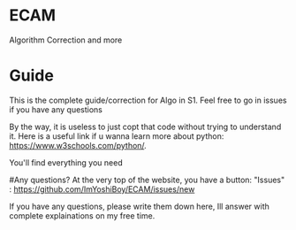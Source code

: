 # ECAM
 Algorithm Correction and more 

# Guide
This is the complete guide/correction for Algo in S1.
Feel free to go in issues if you have any questions

By the way, it is useless to just copt that code without trying to understand it.
Here is a useful link if u wanna learn more about python:
https://www.w3schools.com/python/. 


You'll find everything you need

#Any questions?
At the very top of the website, you have a button: "Issues" : https://github.com/ImYoshiBoy/ECAM/issues/new

If you have any questions, please write them down here, Ill answer with complete explainations on my free time.
